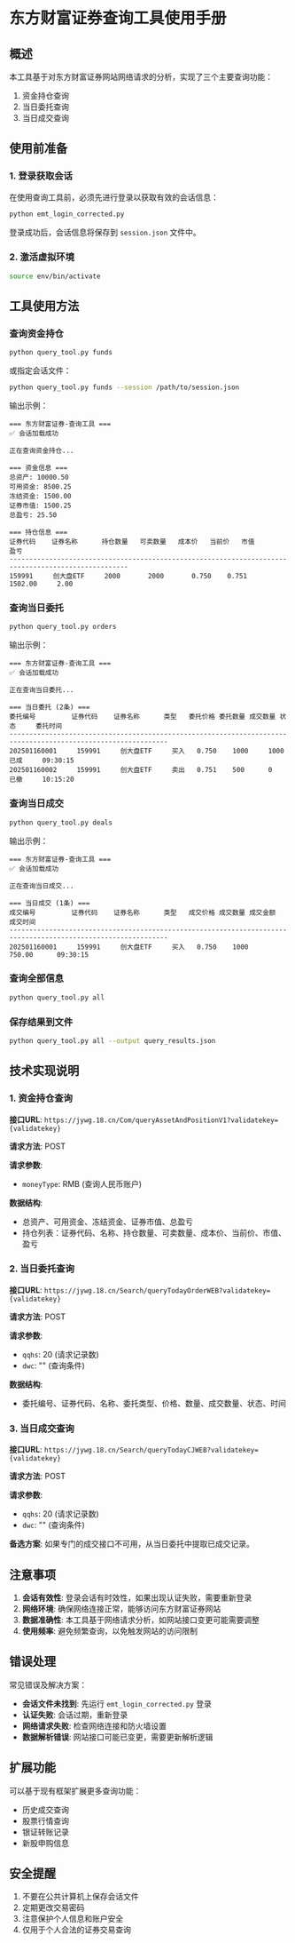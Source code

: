 # 东方财富证券查询工具使用手册

## 概述

本工具基于对东方财富证券网站网络请求的分析，实现了三个主要查询功能：
1. 资金持仓查询
2. 当日委托查询
3. 当日成交查询

## 使用前准备

### 1. 登录获取会话

在使用查询工具前，必须先进行登录以获取有效的会话信息：

```bash
python emt_login_corrected.py
```

登录成功后，会话信息将保存到 `session.json` 文件中。

### 2. 激活虚拟环境

```bash
source env/bin/activate
```

## 工具使用方法

### 查询资金持仓

```bash
python query_tool.py funds
```

或指定会话文件：

```bash
python query_tool.py funds --session /path/to/session.json
```

输出示例：
```
=== 东方财富证券-查询工具 ===
✅ 会话加载成功

正在查询资金持仓...

=== 资金信息 ===
总资产: 10000.50
可用资金: 8500.25
冻结资金: 1500.00
证券市值: 1500.25
总盈亏: 25.50

=== 持仓信息 ===
证券代码    证券名称      持仓数量   可卖数量   成本价   当前价   市值        盈亏
----------------------------------------------------------------------------------------------------
159991     创大盘ETF     2000       2000       0.750    0.751    1502.00     2.00
```

### 查询当日委托

```bash
python query_tool.py orders
```

输出示例：
```
=== 东方财富证券-查询工具 ===
✅ 会话加载成功

正在查询当日委托...

=== 当日委托 (2条) ===
委托编号         证券代码    证券名称      类型   委托价格 委托数量 成交数量 状态     委托时间
--------------------------------------------------------------------------------------------------------------
202501160001     159991     创大盘ETF     买入   0.750    1000     1000    已成     09:30:15
202501160002     159991     创大盘ETF     卖出   0.751    500      0       已撤     10:15:20
```

### 查询当日成交

```bash
python query_tool.py deals
```

输出示例：
```
=== 东方财富证券-查询工具 ===
✅ 会话加载成功

正在查询当日成交...

=== 当日成交 (1条) ===
成交编号         证券代码    证券名称      类型   成交价格 成交数量 成交金额     成交时间
--------------------------------------------------------------------------------------------------------------
202501160001     159991     创大盘ETF     买入   0.750    1000     750.00      09:30:15
```

### 查询全部信息

```bash
python query_tool.py all
```

### 保存结果到文件

```bash
python query_tool.py all --output query_results.json
```

## 技术实现说明

### 1. 资金持仓查询

**接口URL**: `https://jywg.18.cn/Com/queryAssetAndPositionV1?validatekey={validatekey}`

**请求方法**: POST

**请求参数**:
- `moneyType`: RMB (查询人民币账户)

**数据结构**:
- 总资产、可用资金、冻结资金、证券市值、总盈亏
- 持仓列表：证券代码、名称、持仓数量、可卖数量、成本价、当前价、市值、盈亏

### 2. 当日委托查询

**接口URL**: `https://jywg.18.cn/Search/queryTodayOrderWEB?validatekey={validatekey}`

**请求方法**: POST

**请求参数**:
- `qqhs`: 20 (请求记录数)
- `dwc`: "" (查询条件)

**数据结构**:
- 委托编号、证券代码、名称、委托类型、价格、数量、成交数量、状态、时间

### 3. 当日成交查询

**接口URL**: `https://jywg.18.cn/Search/queryTodayCJWEB?validatekey={validatekey}`

**请求方法**: POST

**请求参数**:
- `qqhs`: 20 (请求记录数)
- `dwc`: "" (查询条件)

**备选方案**: 如果专门的成交接口不可用，从当日委托中提取已成交记录。

## 注意事项

1. **会话有效性**: 登录会话有时效性，如果出现认证失败，需要重新登录
2. **网络环境**: 确保网络连接正常，能够访问东方财富证券网站
3. **数据准确性**: 本工具基于网络请求分析，如网站接口变更可能需要调整
4. **使用频率**: 避免频繁查询，以免触发网站的访问限制

## 错误处理

常见错误及解决方案：

- **会话文件未找到**: 先运行 `emt_login_corrected.py` 登录
- **认证失败**: 会话过期，重新登录
- **网络请求失败**: 检查网络连接和防火墙设置
- **数据解析错误**: 网站接口可能已变更，需要更新解析逻辑

## 扩展功能

可以基于现有框架扩展更多查询功能：
- 历史成交查询
- 股票行情查询
- 银证转账记录
- 新股申购信息

## 安全提醒

1. 不要在公共计算机上保存会话文件
2. 定期更改交易密码
3. 注意保护个人信息和账户安全
4. 仅用于个人合法的证券交易查询